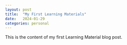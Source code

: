 ```yaml
---
layout: post
title:  "My First Learning Materials"
date:   2024-01-29
categories: personal
---
```


This is the content of my first Learning Material blog post.
